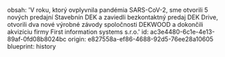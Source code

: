 obsah: 'V roku, ktorý ovplyvnila pandémia SARS-CoV-2, sme otvorili 5 nových predajní Stavebnín DEK a zaviedli bezkontaktný predaj DEK Drive, otvorili dva nové výrobné závody spoločnosti DEKWOOD a dokončili akvizíciu firmy First information systems s.r.o.'
id: ac3e4480-6c1e-4e13-89af-0fd08b8024bc
origin: e827558a-ef86-4688-92d5-76ee28a10605
blueprint: history

